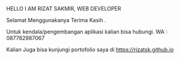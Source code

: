 HELLO I AM RIZAT SAKMIR, WEB DEVELOPER

Selamat Menggunakanya Terima Kasih .

Untuk kendala/pengembangan aplikasi kalian bisa hubungi.
WA : 087782987067 

Kalian Juga bisa kunjungi portofolio saya di https://rizatsk.github.io
